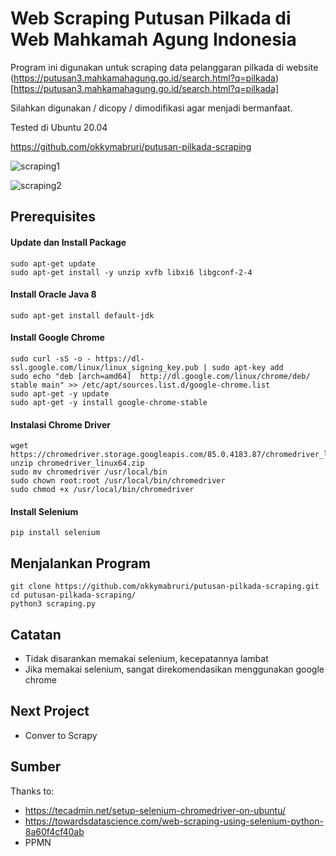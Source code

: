 # Web Scraping Putusan Pilkada di Web Mahkamah Agung Indonesia


Program ini digunakan untuk scraping data pelanggaran pilkada di website (https://putusan3.mahkamahagung.go.id/search.html?q=pilkada)[https://putusan3.mahkamahagung.go.id/search.html?q=pilkada]

Silahkan digunakan / dicopy / dimodifikasi agar menjadi bermanfaat.

Tested di Ubuntu 20.04

https://github.com/okkymabruri/putusan-pilkada-scraping

![scraping1](https://github.com/okkymabruri/putusan-pilkada-scraping/raw/master/image/1.png)

![scraping2](https://github.com/okkymabruri/putusan-pilkada-scraping/raw/master/image/2.png)

## Prerequisites

#### Update dan Install Package
```
sudo apt-get update
sudo apt-get install -y unzip xvfb libxi6 libgconf-2-4
```
#### Install Oracle Java 8
```
sudo apt-get install default-jdk
```
#### Install Google Chrome
```
sudo curl -sS -o - https://dl-ssl.google.com/linux/linux_signing_key.pub | sudo apt-key add
sudo echo "deb [arch=amd64]  http://dl.google.com/linux/chrome/deb/ stable main" >> /etc/apt/sources.list.d/google-chrome.list
sudo apt-get -y update
sudo apt-get -y install google-chrome-stable
```
#### Instalasi Chrome Driver
```
wget https://chromedriver.storage.googleapis.com/85.0.4183.87/chromedriver_linux64.zip
unzip chromedriver_linux64.zip
sudo mv chromedriver /usr/local/bin
sudo chown root:root /usr/local/bin/chromedriver
sudo chmod +x /usr/local/bin/chromedriver
```
#### Install Selenium
```
pip install selenium
```


## Menjalankan Program
```
git clone https://github.com/okkymabruri/putusan-pilkada-scraping.git
cd putusan-pilkada-scraping/
python3 scraping.py
```

## Catatan
* Tidak disarankan memakai selenium, kecepatannya lambat
* Jika memakai selenium, sangat direkomendasikan menggunakan google chrome

## Next Project
* Conver to Scrapy

## Sumber
Thanks to:

* https://tecadmin.net/setup-selenium-chromedriver-on-ubuntu/
* https://towardsdatascience.com/web-scraping-using-selenium-python-8a60f4cf40ab
* PPMN
